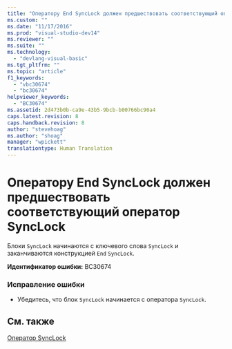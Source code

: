 ```yaml
---
title: "Оператору End SyncLock должен предшествовать соответствующий оператор SyncLock | Microsoft Docs"
ms.custom: ""
ms.date: "11/17/2016"
ms.prod: "visual-studio-dev14"
ms.reviewer: ""
ms.suite: ""
ms.technology: 
  - "devlang-visual-basic"
ms.tgt_pltfrm: ""
ms.topic: "article"
f1_keywords: 
  - "vbc30674"
  - "bc30674"
helpviewer_keywords: 
  - "BC30674"
ms.assetid: 2d473b0b-ca9e-43b5-9bcb-b00766bc90a4
caps.latest.revision: 8
caps.handback.revision: 8
author: "stevehoag"
ms.author: "shoag"
manager: "wpickett"
translationtype: Human Translation
---
```

# Оператору End SyncLock должен предшествовать соответствующий оператор SyncLock
Блоки `SyncLock` начинаются с ключевого слова `SyncLock` и заканчиваются конструкцией `End` `SyncLock`.  
  
 **Идентификатор ошибки:** BC30674  
  
### Исправление ошибки  
  
-   Убедитесь, что блок `SyncLock` начинается с оператора `SyncLock`.  
  
## См. также  
 [Оператор SyncLock](../../visual-basic/language-reference/statements/synclock-statement.md)